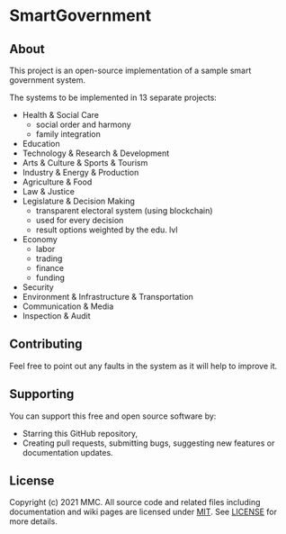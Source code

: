 # SmartGovernment

## About

This project is an open-source implementation of a sample smart government system. 

The systems to be implemented in 13 separate projects: 

- Health & Social Care
    * social order and harmony
    * family integration
- Education
- Technology & Research & Development
- Arts & Culture & Sports & Tourism
- Industry & Energy & Production
- Agriculture & Food
- Law & Justice
- Legislature & Decision Making
    * transparent electoral system (using blockchain)
    * used for every decision
    * result options weighted by the edu. lvl
- Economy
    * labor
    * trading
    * finance
    * funding
- Security
- Environment & Infrastructure & Transportation
- Communication & Media
- Inspection & Audit

## Contributing
Feel free to point out any faults in the system as it will help to improve it. 

## Supporting
You can support this free and open source software by:
- Starring this GitHub repository,
- Creating pull requests, submitting bugs, suggesting new features or documentation updates.

## License
Copyright (c) 2021 MMC. 
All source code and related files including documentation and wiki pages are licensed under [MIT](https://opensource.org/licenses/MIT).
See [LICENSE](https://github.com/mmcil/SmartGovernment/blob/main/LICENSE) for more details.
